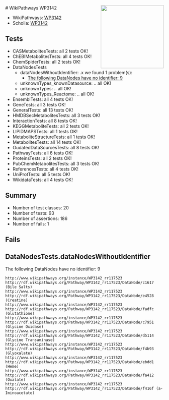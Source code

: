 <img style="float: right; width: 200px" src="https://upload.wikimedia.org/wikipedia/commons/thumb/8/83/Wplogo_with_text_500.png/640px-Wplogo_with_text_500.png" />
# WikiPathways WP3142

* WikiPathways: [WP3142](https://wikipathways.org/pathways/WP3142)
* Scholia: [WP3142](https://scholia.toolforge.org/wikipathways/WP3142)
## Tests
* CASMetabolitesTests: all 2 tests OK!
* ChEBIMetabolitesTests: all 4 tests OK!
* ChemSpiderTests: all 2 tests OK!
* DataNodesTests
    * dataNodesWithoutIdentifier: .x we found 1 problem(s):
        * [The following DataNodes have no identifier: 9](#d2d32fa8)
    * unknownTypes_knownDatasource: .. all OK!
    * unknownTypes: .. all OK!
    * unknownTypes_Reactome: .. all OK!
* EnsemblTests: all 4 tests OK!
* GeneTests: all 3 tests OK!
* GeneralTests: all 13 tests OK!
* HMDBSecMetabolitesTests: all 3 tests OK!
* InteractionTests: all 8 tests OK!
* KEGGMetaboliteTests: all 2 tests OK!
* LIPIDMAPSTests: all 1 tests OK!
* MetaboliteStructureTests: all 1 tests OK!
* MetabolitesTests: all 14 tests OK!
* OudatedDataSourcesTests: all 8 tests OK!
* PathwayTests: all 6 tests OK!
* ProteinsTests: all 2 tests OK!
* PubChemMetabolitesTests: all 3 tests OK!
* ReferencesTests: all 4 tests OK!
* UniProtTests: all 5 tests OK!
* WikidataTests: all 4 tests OK!


## Summary

* Number of test classes: 20
* Number of tests: 93
* Number of assertions: 186
* Number of fails: 1

## Fails

<a name="d2d32fa8" />

## DataNodesTests.dataNodesWithoutIdentifier

The following DataNodes have no identifier: 9
```
http://www.wikipathways.org/instance/WP3142_rr117523 http://rdf.wikipathways.org/Pathway/WP3142_rr117523/DataNode/c1617 (Bile Salts)
http://www.wikipathways.org/instance/WP3142_rr117523 http://rdf.wikipathways.org/Pathway/WP3142_rr117523/DataNode/e4528 (Creatine)
http://www.wikipathways.org/instance/WP3142_rr117523 http://rdf.wikipathways.org/Pathway/WP3142_rr117523/DataNode/fadfc (Glutathione)
http://www.wikipathways.org/instance/WP3142_rr117523 http://rdf.wikipathways.org/Pathway/WP3142_rr117523/DataNode/c7951 (Glycine Oxidase)
http://www.wikipathways.org/instance/WP3142_rr117523 http://rdf.wikipathways.org/Pathway/WP3142_rr117523/DataNode/d5114 (Glycine Transaminase)
http://www.wikipathways.org/instance/WP3142_rr117523 http://rdf.wikipathways.org/Pathway/WP3142_rr117523/DataNode/f4b93 (Glyoxalate)
http://www.wikipathways.org/instance/WP3142_rr117523 http://rdf.wikipathways.org/Pathway/WP3142_rr117523/DataNode/ebdd1 (Heme)
http://www.wikipathways.org/instance/WP3142_rr117523 http://rdf.wikipathways.org/Pathway/WP3142_rr117523/DataNode/fa412 (Oxalate)
http://www.wikipathways.org/instance/WP3142_rr117523 http://rdf.wikipathways.org/Pathway/WP3142_rr117523/DataNode/f416f (a-Iminoacetate)
```

